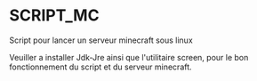 # SCRIPT_MC
Script pour lancer un serveur minecraft sous linux

Veuiller a installer Jdk-Jre ainsi que l'utilitaire screen, pour le bon fonctionnement du script et du serveur minecraft.
